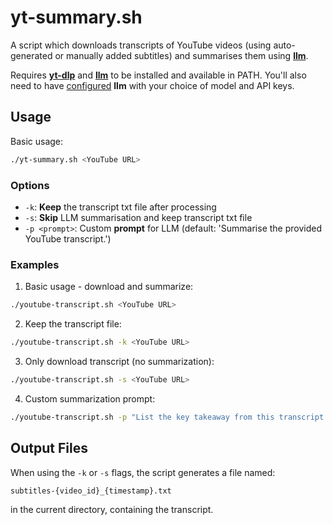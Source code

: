 # yt-summary.sh

A script which downloads transcripts of YouTube videos (using auto-generated or manually added subtitles) and summarises them using [**llm**](https://github.com/simonw/llm).

Requires [**yt-dlp**](https://github.com/yt-dlp/yt-dlp) and [**llm**](https://github.com/simonw/llm) to be installed and available in PATH. You'll also need to have [configured](https://llm.datasette.io/en/stable/setup.html) **llm** with your choice of model and API keys.

## Usage

Basic usage:
```bash
./yt-summary.sh <YouTube URL>
```

### Options

- `-k`: **Keep** the transcript txt file after processing
- `-s`: **Skip** LLM summarisation and keep transcript txt file
- `-p <prompt>`: Custom **prompt** for LLM (default: 'Summarise the provided YouTube transcript.')

### Examples

1. Basic usage - download and summarize:
```bash
./youtube-transcript.sh <YouTube URL>
```

2. Keep the transcript file:
```bash
./youtube-transcript.sh -k <YouTube URL>
```

3. Only download transcript (no summarization):
```bash
./youtube-transcript.sh -s <YouTube URL>
```

4. Custom summarization prompt:
```bash
./youtube-transcript.sh -p "List the key takeaway from this transcript as a haiku" <YouTube URL>
```

## Output Files

When using the `-k` or `-s` flags, the script generates a file named:
```
subtitles-{video_id}_{timestamp}.txt
```
in the current directory, containing the transcript.
